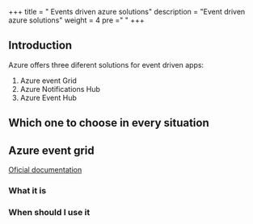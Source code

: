 +++
title = " Events driven azure solutions"
description = "Event driven azure solutions"
weight = 4
pre ="<i class='fas fa-envelope-open-text'></i> "
+++ 

## Introduction
Azure offers three diferent solutions for event driven apps:
1. Azure event Grid
2. Azure Notifications Hub
3. Azure Event Hub


## Which one to choose in every situation


## Azure event grid

[Oficial documentation](https://docs.microsoft.com/en-us/azure/event-grid/)

### What it is


### When should I use it

### 
